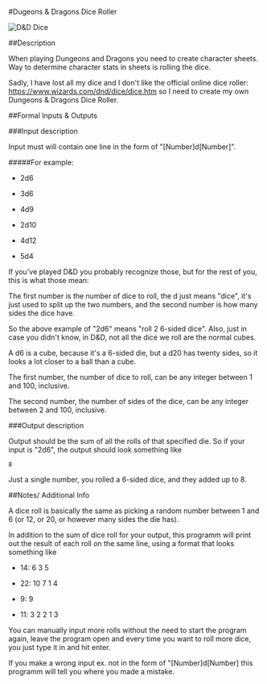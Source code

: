 #Dugeons & Dragons Dice Roller

![D&D Dice](https://raw.githubusercontent.com/GoranAviani/Dungeons-and-Dragons-Dice-Roller/blob/master/images/dices.jpg)


##Description


When playing Dungeons and Dragons you need to create character sheets. Way to determine character stats in sheets is rolling the dice. 

Sadly, I have lost all my dice and I don't like the official online dice roller: 
https://www.wizards.com/dnd/dice/dice.htm
so I need to create my own Dungeons & Dragons Dice Roller.




##Formal Inputs & Outputs

###Input description

Input must will contain one line in the form of "[Number]d[Number]".


#####For example:

* 2d6

* 3d6

* 4d9

* 2d10

* 4d12

* 5d4

If you've played D&D you probably recognize those, but for the rest of you, this is what those mean:

The first number is the number of dice to roll, the d just means "dice", it's just used to split up the two numbers, and the second number is how many sides the dice have. 

So the above example of "2d6" means "roll 2 6-sided dice". Also, just in case you didn't know, in D&D, not all the dice we roll are the normal cubes. 

A d6 is a cube, because it's a 6-sided die, but a d20 has twenty sides, so it looks a lot closer to a ball than a cube.


The first number, the number of dice to roll, can be any integer between 1 and 100, inclusive.

The second number, the number of sides of the dice, can be any integer between 2 and 100, inclusive.




###Output description

Output should be the sum of all the rolls of that specified die. So if your input is "2d6", the output should look something like

`8`



Just a single number, you rolled a 6-sided dice, and they added up to 8.


##Notes/ Additional Info

A dice roll is basically the same as picking a random number between 1 and 6 (or 12, or 20, or however many sides the die has). 

In addition to the sum of dice roll for your output, this programm will print out the result of each roll on the same line, using a format that looks something like

* 14: 6 3 5

* 22: 10 7 1 4

* 9: 9

* 11: 3 2 2 1 3


You can manually input more rolls without the need to start the program again, leave the program open and every time you want to roll more dice, you just type it in and hit enter.


If you make a wrong input ex. not in the form of "[Number]d[Number] this programm will tell you where you made a mistake.
